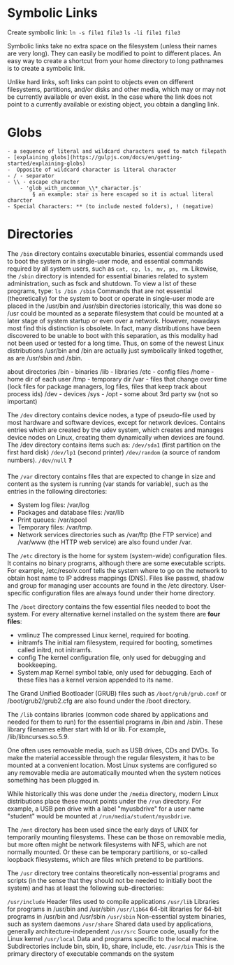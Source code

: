 # Symbolic Links
Create symbolic link: `ln -s file1 file3`
`ls -li file1 file3`

Symbolic links take no extra space on the filesystem (unless their names are very long).
They can easily be modified to point to different places.
An easy way to create a shortcut from your home directory to long pathnames is to create a symbolic link.

Unlike hard links, soft links can point to objects even on different filesystems, partitions, and/or disks and other media, which may or may not be currently available or even exist.
In the case where the link does not point to a currently available or existing object, you obtain a dangling link.

# Globs
	- a sequence of literal and wildcard characters used to match filepath
	- [explaining globs](https://gulpjs.com/docs/en/getting-started/explaining-globs)
	-  Opposite of wildcard character is literal character
	- / - separator
	- \\ - escape character
		- 'glob_with_uncommon_\\*_character.js'
			§ an example: star is here escaped so it is actual literal charcter
	- Special Characters: ** (to include nested folders), ! (negative)

# Directories
The `/bin` directory contains executable binaries, essential commands used to boot the system or in single-user mode, and essential commands required by all system users, such as `cat, cp, ls, mv, ps, rm`.
Likewise, the `/sbin` directory is intended for essential binaries related to system administration, such as fsck and shutdown. To view a list of these programs, type:  `ls /bin /sbin`
Commands that are not essential (theoretically) for the system to boot or operate in single-user mode are placed in the /usr/bin and /usr/sbin directories
istorically, this was done so /usr could be mounted as a separate filesystem that could be mounted at a later stage of system startup or even over a network. However, nowadays most find this distinction is obsolete. In fact, many distributions have been discovered to be unable to boot with this separation, as this modality had not been used or tested for a long time.
Thus, on some of the newest Linux distributions /usr/bin and /bin are actually just symbolically linked together, as are /usr/sbin and /sbin.

about directories
/bin - binaries
/lib - libraries
/etc - config files
/home - home dir of each user
/tmp - temporary dir
/var - files that change over time (lock files for package managers, log files, files that keep track about process ids)
/dev - devices
/sys -
/opt - some about 3rd party sw (not so important)

The `/dev` directory contains device nodes, a type of pseudo-file used by most hardware and software devices, except for network devices.
Contains entries which are created by the udev system, which creates and manages device nodes on Linux, creating them dynamically when devices are found. The /dev directory contains items such as:
`/dev/sda1` (first partition on the first hard disk)
`/dev/lp1` (second printer)
`/dev/random` (a source of random numbers).
`/dev/null` ❓

The `/var` directory contains files that are expected to change in size and content as the system is running (var stands for variable), such as the entries in the following directories:

- System log files: /var/log
- Packages and database files: /var/lib
- Print queues: /var/spool
- Temporary files: /var/tmp.
- Network services directories such as /var/ftp (the FTP service) and /var/www (the HTTP web service) are also found under /var.

The `/etc` directory is the home for system (system-wide) configuration files.
It contains no binary programs, although there are some executable scripts. For example, /etc/resolv.conf tells the system where to go on the network to obtain host name to IP address mappings (DNS). Files like passwd, shadow and group for managing user accounts are found in the /etc directory.
User-specific configuration files are always found under their home directory.

The `/boot` directory contains the few essential files needed to boot the system.
For every alternative kernel installed on the system there are **four files**:

 - vmlinuz The compressed Linux kernel, required for booting.
 - initramfs The initial ram filesystem, required for booting, sometimes called initrd, not initramfs.
 - config The kernel configuration file, only used for debugging and bookkeeping.
 - System.map Kernel symbol table, only used for debugging.
Each of these files has a kernel version appended to its name.

The Grand Unified Bootloader (GRUB) files such as `/boot/grub/grub.conf` or /boot/grub2/grub2.cfg are also found under the /boot directory.

The `/lib` contains libraries (common code shared by applications and needed for them to run) for the essential programs in /bin and /sbin. These library filenames either start with ld or lib. For example, /lib/libncurses.so.5.9.

One often uses removable media, such as USB drives, CDs and DVDs.
To make the material accessible through the regular filesystem, it has to be mounted at a convenient location.
Most Linux systems are configured so any removable media are automatically mounted when the system notices something has been plugged in.

While historically this was done under the `/media` directory, modern Linux distributions place these mount points under the `/run` directory.
For example, a USB pen drive with a label "myusbdrive" for a user name "student" would be mounted at `/run/media/student/myusbdrive`.

The `/mnt` directory has been used since the early days of UNIX for temporarily mounting filesystems.
These can be those on removable media, but more often might be network filesystems with NFS, which are not normally mounted.
Or these can be temporary partitions, or so-called loopback filesystems, which are files which pretend to be partitions.

The `/usr` directory tree contains theoretically non-essential programs and scripts (in the sense that they should not be needed to initially boot the system) and has at least the following sub-directories:

`/usr/include`	Header files used to compile applications
`/usr/lib`	Libraries for programs in /usr/bin and /usr/sbin
`/usr/lib64`	64-bit libraries for 64-bit programs in /usr/bin and /usr/sbin
`/usr/sbin`	Non-essential system binaries, such as system daemons
`/usr/share`	Shared data used by applications, generally architecture-independent
`/usr/src`	Source code, usually for the Linux kernel
`/usr/local`	Data and programs specific to the local machine. Subdirectories include bin, sbin, lib, share, include, etc.
`/usr/bin`	This is the primary directory of executable commands on the system
